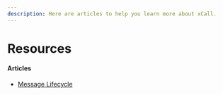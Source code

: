 ```yaml
---
description: Here are articles to help you learn more about xCall.
---
```


# Resources

#### Articles

* [Message Lifecycle](message-lifecycle.md)
